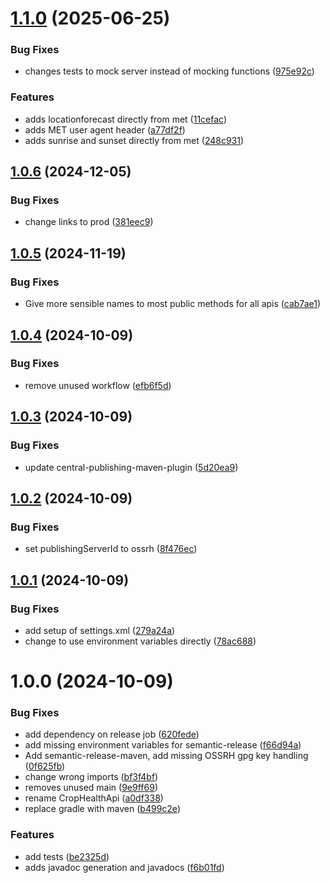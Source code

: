 # [1.1.0](https://github.com/openearthplatforminitiative/openepi-client-java/compare/v1.0.6...v1.1.0) (2025-06-25)


### Bug Fixes

* changes tests to mock server instead of mocking functions ([975e92c](https://github.com/openearthplatforminitiative/openepi-client-java/commit/975e92cc7153d605d6add40fcbac689229dc65f8))


### Features

* adds locationforecast directly from met ([11cefac](https://github.com/openearthplatforminitiative/openepi-client-java/commit/11cefac02e1b420238ed226b46e1c5abca393110))
* adds MET user agent header ([a77df2f](https://github.com/openearthplatforminitiative/openepi-client-java/commit/a77df2f5f40d152cc0369e7556d54227e8340c8b))
* adds sunrise and sunset directly from met ([248c931](https://github.com/openearthplatforminitiative/openepi-client-java/commit/248c9310e43c5eea07bdc3416763aa979798d239))

## [1.0.6](https://github.com/openearthplatforminitiative/openepi-client-java/compare/v1.0.5...v1.0.6) (2024-12-05)


### Bug Fixes

* change links to prod ([381eec9](https://github.com/openearthplatforminitiative/openepi-client-java/commit/381eec9887f94df0d54cda642ddd8a778ce8e35c))

## [1.0.5](https://github.com/openearthplatforminitiative/openepi-client-java/compare/v1.0.4...v1.0.5) (2024-11-19)


### Bug Fixes

* Give more sensible names to most public methods for all apis ([cab7ae1](https://github.com/openearthplatforminitiative/openepi-client-java/commit/cab7ae140f024e2c754fc1c0adbe6545a76409b0))

## [1.0.4](https://github.com/openearthplatforminitiative/openepi-client-java/compare/v1.0.3...v1.0.4) (2024-10-09)


### Bug Fixes

* remove unused workflow ([efb6f5d](https://github.com/openearthplatforminitiative/openepi-client-java/commit/efb6f5d2372ff2ea346063b932348a976a55b82e))

## [1.0.3](https://github.com/openearthplatforminitiative/openepi-client-java/compare/v1.0.2...v1.0.3) (2024-10-09)


### Bug Fixes

* update central-publishing-maven-plugin ([5d20ea9](https://github.com/openearthplatforminitiative/openepi-client-java/commit/5d20ea9403788e2684bec9ccffd9bb4b9c1cba0c))

## [1.0.2](https://github.com/openearthplatforminitiative/openepi-client-java/compare/v1.0.1...v1.0.2) (2024-10-09)


### Bug Fixes

* set publishingServerId to ossrh ([8f476ec](https://github.com/openearthplatforminitiative/openepi-client-java/commit/8f476ec915fc7d009ffd29291c731a52bd0eeef8))

## [1.0.1](https://github.com/openearthplatforminitiative/openepi-client-java/compare/v1.0.0...v1.0.1) (2024-10-09)


### Bug Fixes

* add setup of settings.xml ([279a24a](https://github.com/openearthplatforminitiative/openepi-client-java/commit/279a24af84af08a62d508f20f5fcd3cf18759805))
* change to use environment variables directly ([78ac688](https://github.com/openearthplatforminitiative/openepi-client-java/commit/78ac688c0fb469f7c2450644c4f183977a8a7d32))

# 1.0.0 (2024-10-09)


### Bug Fixes

* add dependency on release job ([620fede](https://github.com/openearthplatforminitiative/openepi-client-java/commit/620fede2537be3e407a9c9bf4d2db6b7ab9f86ff))
* add missing environment variables for semantic-release ([f66d94a](https://github.com/openearthplatforminitiative/openepi-client-java/commit/f66d94a3bbe03ec8923689020b5c2efd2f67b31f))
* Add semantic-release-maven, add missing OSSRH gpg key handling ([0f625fb](https://github.com/openearthplatforminitiative/openepi-client-java/commit/0f625fb8d7c8f83f62dd4f09953c079966972098))
* change wrong imports ([bf3f4bf](https://github.com/openearthplatforminitiative/openepi-client-java/commit/bf3f4bf60ac59d91e809ac81fed93de1cfd8d311))
* removes unused main ([9e9ff69](https://github.com/openearthplatforminitiative/openepi-client-java/commit/9e9ff6946dd9b41ab246cbc7777a9aedfba72f50))
* rename CropHealthApi ([a0df338](https://github.com/openearthplatforminitiative/openepi-client-java/commit/a0df33895edc3bed2a5d6d94bec906f9c9b973c5))
* replace gradle with maven ([b499c2e](https://github.com/openearthplatforminitiative/openepi-client-java/commit/b499c2e7b94c3ba6117650544b90f4fd61ff3daa))


### Features

* add tests ([be2325d](https://github.com/openearthplatforminitiative/openepi-client-java/commit/be2325d10d364e561ad224e6e1bbe4d21f2ebed1))
* adds javadoc generation and javadocs ([f6b01fd](https://github.com/openearthplatforminitiative/openepi-client-java/commit/f6b01fdc2ae9ec007f419705f51325a87eb6ef10))
